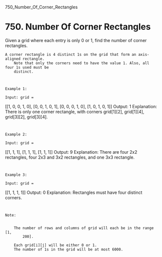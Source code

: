 750_Number_Of_Corner_Rectangles
# 750. Number Of Corner Rectangles

Given a grid where each entry is only 0 or 1, find the number of corner rectangles.

    A corner rectangle is 4 distinct 1s on the grid that form an axis-aligned rectangle.
        Note that only the corners need to have the value 1. Also, all four 1s used must be
        distinct.

     

    Example 1:

    Input: grid =
[[1, 0, 0, 1, 0],
 [0, 0, 1, 0, 1],
 [0, 0, 0, 1, 0],
 [1, 0, 1, 0, 1]]
Output: 1
Explanation: There is only one corner rectangle, with corners grid[1][2], grid[1][4], grid[3][2], grid[3][4].

     

    Example 2:

    Input: grid =
[[1, 1, 1],
 [1, 1, 1],
 [1, 1, 1]]
Output: 9
Explanation: There are four 2x2 rectangles, four 2x3 and 3x2 rectangles, and one 3x3 rectangle.

     

    Example 3:

    Input: grid =
[[1, 1, 1, 1]]
Output: 0
Explanation: Rectangles must have four distinct corners.

     

    Note:

    
        The number of rows and columns of grid will each be in the range [1,
            200].
        
        Each grid[i][j] will be either 0 or 1.
        The number of 1s in the grid will be at most 6000.